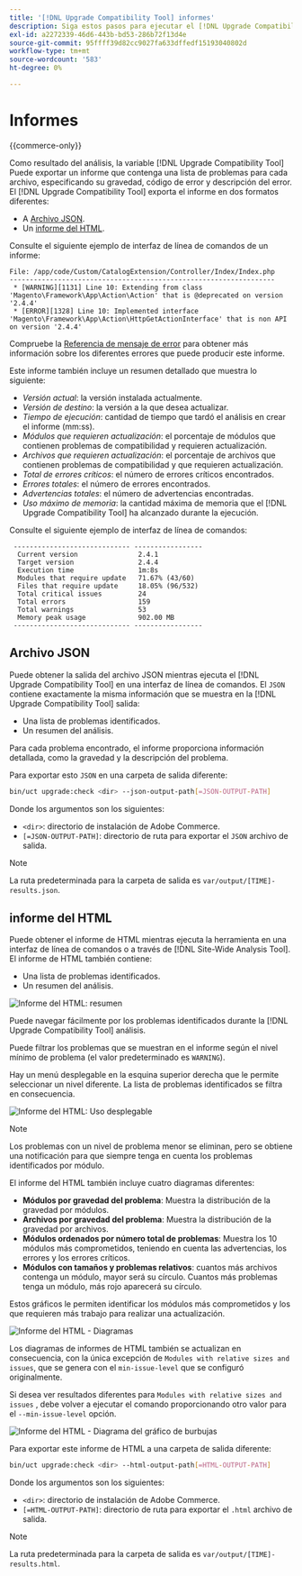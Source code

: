 ```yaml
---
title: '[!DNL Upgrade Compatibility Tool] informes'
description: Siga estos pasos para ejecutar el [!DNL Upgrade Compatibility Tool] en el proyecto de Adobe Commerce.
exl-id: a2272339-46d6-443b-bd53-286b72f13d4e
source-git-commit: 95ffff39d82cc9027fa633dffedf15193040802d
workflow-type: tm+mt
source-wordcount: '583'
ht-degree: 0%

---
```


# Informes

{{commerce-only}}

Como resultado del análisis, la variable [!DNL Upgrade Compatibility Tool] Puede exportar un informe que contenga una lista de problemas para cada archivo, especificando su gravedad, código de error y descripción del error. El [!DNL Upgrade Compatibility Tool] exporta el informe en dos formatos diferentes:

- A [Archivo JSON](reports.md#json-file).
- Un [informe del HTML](reports.md#html-report).

Consulte el siguiente ejemplo de interfaz de línea de comandos de un informe:

```terminal
File: /app/code/Custom/CatalogExtension/Controller/Index/Index.php
------------------------------------------------------------------
 * [WARNING][1131] Line 10: Extending from class 'Magento\Framework\App\Action\Action' that is @deprecated on version '2.4.4'
 * [ERROR][1328] Line 10: Implemented interface 'Magento\Framework\App\Action\HttpGetActionInterface' that is non API on version '2.4.4'
```

Compruebe la [Referencia de mensaje de error](../upgrade-compatibility-tool/error-messages.md) para obtener más información sobre los diferentes errores que puede producir este informe.

Este informe también incluye un resumen detallado que muestra lo siguiente:

- *Versión actual*: la versión instalada actualmente.
- *Versión de destino*: la versión a la que desea actualizar.
- *Tiempo de ejecución*: cantidad de tiempo que tardó el análisis en crear el informe (mm:ss).
- *Módulos que requieren actualización*: el porcentaje de módulos que contienen problemas de compatibilidad y requieren actualización.
- *Archivos que requieren actualización*: el porcentaje de archivos que contienen problemas de compatibilidad y que requieren actualización.
- *Total de errores críticos*: el número de errores críticos encontrados.
- *Errores totales*: el número de errores encontrados.
- *Advertencias totales*: el número de advertencias encontradas.
- *Uso máximo de memoria*: la cantidad máxima de memoria que el [!DNL Upgrade Compatibility Tool] ha alcanzado durante la ejecución.

Consulte el siguiente ejemplo de interfaz de línea de comandos:

```terminal
 ----------------------------- ----------------- 
  Current version               2.4.1            
  Target version                2.4.4            
  Execution time                1m:8s            
  Modules that require update   71.67% (43/60)   
  Files that require update     18.05% (96/532)  
  Total critical issues         24               
  Total errors                  159              
  Total warnings                53               
  Memory peak usage             902.00 MB        
 ----------------------------- ----------------- 
```

## Archivo JSON

Puede obtener la salida del archivo JSON mientras ejecuta el [!DNL Upgrade Compatibility Tool] en una interfaz de línea de comandos. El `JSON` contiene exactamente la misma información que se muestra en la [!DNL Upgrade Compatibility Tool] salida:

- Una lista de problemas identificados.
- Un resumen del análisis.

Para cada problema encontrado, el informe proporciona información detallada, como la gravedad y la descripción del problema.

Para exportar esto `JSON` en una carpeta de salida diferente:

```bash
bin/uct upgrade:check <dir> --json-output-path[=JSON-OUTPUT-PATH]
```

Donde los argumentos son los siguientes:

- `<dir>`: directorio de instalación de Adobe Commerce.
- `[=JSON-OUTPUT-PATH]`: directorio de ruta para exportar el `JSON` archivo de salida.

>[!NOTE]
>
> La ruta predeterminada para la carpeta de salida es `var/output/[TIME]-results.json`.

## informe del HTML

Puede obtener el informe de HTML mientras ejecuta la herramienta en una interfaz de línea de comandos o a través de [!DNL Site-Wide Analysis Tool]. El informe de HTML también contiene:

- Una lista de problemas identificados.
- Un resumen del análisis.

![Informe del HTML: resumen](../../assets/upgrade-guide/uct-html-summary.png)

Puede navegar fácilmente por los problemas identificados durante la [!DNL Upgrade Compatibility Tool] análisis.

Puede filtrar los problemas que se muestran en el informe según el nivel mínimo de problema (el valor predeterminado es `WARNING`).

Hay un menú desplegable en la esquina superior derecha que le permite seleccionar un nivel diferente. La lista de problemas identificados se filtra en consecuencia.

![Informe del HTML: Uso desplegable](../../assets/upgrade-guide/uct-html-filtered-issues-list.png)

>[!NOTE]
>
> Los problemas con un nivel de problema menor se eliminan, pero se obtiene una notificación para que siempre tenga en cuenta los problemas identificados por módulo.

El informe del HTML también incluye cuatro diagramas diferentes:

- **Módulos por gravedad del problema**: Muestra la distribución de la gravedad por módulos.
- **Archivos por gravedad del problema**: Muestra la distribución de la gravedad por archivos.
- **Módulos ordenados por número total de problemas**: Muestra los 10 módulos más comprometidos, teniendo en cuenta las advertencias, los errores y los errores críticos.
- **Módulos con tamaños y problemas relativos**: cuantos más archivos contenga un módulo, mayor será su círculo. Cuantos más problemas tenga un módulo, más rojo aparecerá su círculo.

Estos gráficos le permiten identificar los módulos más comprometidos y los que requieren más trabajo para realizar una actualización.

![Informe del HTML - Diagramas](../../assets/upgrade-guide/uct-html-diagrams.png)

Los diagramas de informes de HTML también se actualizan en consecuencia, con la única excepción de `Modules with relative sizes and issues`, que se genera con el `min-issue-level` que se configuró originalmente.

Si desea ver resultados diferentes para `Modules with relative sizes and issues` , debe volver a ejecutar el comando proporcionando otro valor para el `--min-issue-level` opción.

![Informe del HTML - Diagrama del gráfico de burbujas](../../assets/upgrade-guide/uct-html-filtered-diagrams.png)

Para exportar este informe de HTML a una carpeta de salida diferente:

```bash
bin/uct upgrade:check <dir> --html-output-path[=HTML-OUTPUT-PATH]
```

Donde los argumentos son los siguientes:

- `<dir>`: directorio de instalación de Adobe Commerce.
- `[=HTML-OUTPUT-PATH]`: directorio de ruta para exportar el `.html` archivo de salida.

>[!NOTE]
>
> La ruta predeterminada para la carpeta de salida es `var/output/[TIME]-results.html`.
